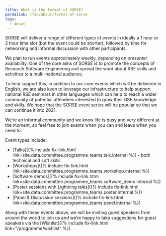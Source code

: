 ```yaml
---
title: What is the format of SORSE?
permalink: /faq/about/format-of-sorse
tags:
  - About
---
```

SORSE will deliver a range of different types of events in ideally a 1 hour or 2 hour time slot (but the event could be shorter), followed by time for networking and informal discussion with other participants.

We plan to run events approximately weekly, depending on presenter availability. One of the core aims of SORSE is to promote the concepts of Research Software Engineering and spread the word about RSE skills and activities to a multi-national audience. 

To help support this, in addition to our core events which will be delivered in English, we are also keen to leverage our infrastructure to help support national RSE seminars in other languages which can help to reach a wider community of potential attendees interested to grow their RSE knowledge and skills. We hope that the SORSE event series will be popular so that we can continue it into 2021.

We’re an informal community and we know life is busy and very different at the moment, so feel free to join events when you can and leave when you need to. 

Event types include:

- [Talks]({% include fix-link.html link=site.data.committee.programme_teams.talk.internal %}) - both technical and soft skills
- [Workshops]({% include fix-link.html link=site.data.committee.programme_teams.workshop.internal %})
- [Software demos]({% include fix-link.html link=site.data.committee.programme_teams.software_demo.internal %})
- [Poster sessions with Lightning talks]({% include fix-link.html link=site.data.committee.programme_teams.poster.internal %})
- [Panel & Discussion sessions]({% include fix-link.html link=site.data.committee.programme_teams.panel.internal %})

Along with these events above, we will be inviting guest speakers from around the world to join us and we’re happy to take suggestions for guest speakers via the [Wishlist]({% include fix-link.html link="/programme/wishlist" %}).
